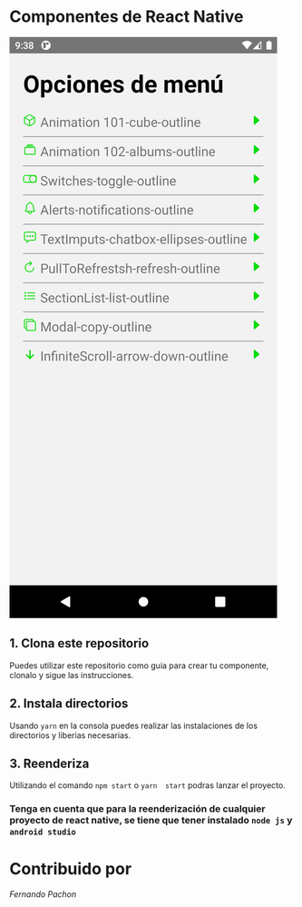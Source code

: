 # Componentes de React Native

![](https://github.com/FernandoPachon/RnComponents/blob/master/assets/Screenshot_1670881112.png?raw=true)

## 1. Clona este repositorio

Puedes utilizar este repositorio como guia para crear tu componente, clonalo y sigue las instrucciones.

## 2. Instala directorios

Usando `yarn` en la consola puedes realizar las instalaciones de los directorios y liberias necesarias.


## 3. Reenderiza

Utilizando el comando `npm start` o `yarn  start` podras lanzar el proyecto.

### Tenga en cuenta que para la reenderización de cualquier proyecto de react native, se tiene que tener instalado `node js` y `android studio`

# Contribuido por
*Fernando Pachon*
